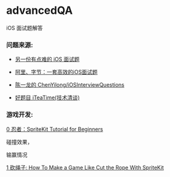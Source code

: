 # advancedQA
iOS 面试题解答



### 问题来源:


* [另一份有点难的 iOS 面试题](https://juejin.im/post/5b5abc145188251b2621f4a4)


* [阿里、字节：一套高效的iOS面试题](https://juejin.im/post/5e397ccaf265da570b3f1b02#heading-2)


* [陈一龙的 ChenYilong/iOSInterviewQuestions](https://github.com/ChenYilong/iOSInterviewQuestions)


* [好题目 iTeaTime(技术清谈)](https://github.com/iteatimeteam/Friday-QA)



### 游戏开发:

[0 忍者：SpriteKit Tutorial for Beginners](https://www.raywenderlich.com/71-spritekit-tutorial-for-beginners#toc-anchor-007)


碰撞效果，

输赢情况



[1 砍绳子: How To Make a Game Like Cut the Rope With SpriteKit](https://www.raywenderlich.com/5347797-how-to-make-a-game-like-cut-the-rope-with-spritekit)